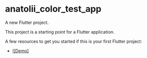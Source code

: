 # anatolii_color_test_app

A new Flutter project.

This project is a starting point for a Flutter application.

A few resources to get you started if this is your first Flutter project:

- [![Demo]](https://www.youtube.com/watch?v=CpSk9GCXvX8&feature=youtu.be)

